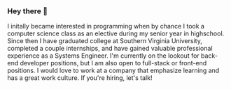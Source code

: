 ### Hey there 👋

I initally became interested in programming when by chance I took a computer science class as an elective during my senior year in highschool. Since then I have graduated college at Southern Virginia University, completed a couple internships, and have gained valuable professional experience as a Systems Engineer.
I'm currently on the lookout for back-end developer positions, but I am also open to full-stack or front-end positions. I would love to work at a company that emphasize learning and has a great work culture. If you're hiring, let's talk!

<!--
**NathanielJamesAllen/NathanielJamesAllen** is a ✨ _special_ ✨ repository because its `README.md` (this file) appears on your GitHub profile.

Here are some ideas to get you started:

- 🔭 I’m currently working on ...
- 🌱 I’m currently learning ...
- 👯 I’m looking to collaborate on ...
- 🤔 I’m looking for help with ...
- 💬 Ask me about ...
- 📫 How to reach me: ...
- 😄 Pronouns: ...
- ⚡ Fun fact: ...
-->
